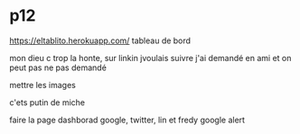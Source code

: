 # p12

https://eltablito.herokuapp.com/ tableau de bord

mon dieu c trop la honte, sur linkin jvoulais suivre j'ai demandé en ami et on peut pas ne pas demandé

mettre les images

c'ets putin de miche

faire la page dashborad google, twitter, lin et fredy google alert




